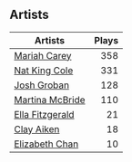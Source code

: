 ## Artists
Artists | Plays 
----- | -----: 
[Mariah Carey](/artists/mariah-carey-31885) | 358
[Nat King Cole](/artists/nat-king-cole-3428) | 331
[Josh Groban](/artists/josh-groban-58260) | 128
[Martina McBride](/artists/martina-mcbride-35319) | 110
[Ella Fitzgerald](/artists/ella-fitzgerald-925) | 21
[Clay Aiken](/artists/clay-aiken-116167) | 18
[Elizabeth Chan](/artists/elizabeth-chan-793805) | 10

